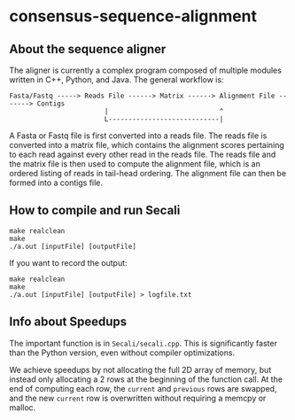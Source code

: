 consensus-sequence-alignment
============================

## About the sequence aligner

The aligner is currently a complex program composed of multiple modules written in C++, Python, and Java.  The general workflow is:

    Fasta/Fastq -----> Reads File ------> Matrix ------> Alignment File -------> Contigs
                            |                            ^
                            L----------------------------|
                            
A Fasta or Fastq file is first converted into a reads file.  The reads file is converted into a matrix file, which contains the alignment scores pertaining to each read against every other read in the reads file.  The reads file and the matrix file is then used to compute the alignment file, which is an ordered listing of reads in tail-head ordering.  The alignment file can then be formed into a contigs file.

## How to compile and run Secali

    make realclean
    make
    ./a.out [inputFile] [outputFile]
    
If you want to record the output:

    make realclean
    make
    ./a.out [inputFile] [outputFile] > logfile.txt

## Info about Speedups
The important function is in `Secali/secali.cpp`.  This is significantly faster than the Python version, even without compiler optimizations.  

We achieve speedups by not allocating the full 2D array of memory, but instead only allocating a 2 rows at the beginning of the function call.  At the end of computing each row, the `current` and `previous` rows are swapped, and the new `current` row is overwritten without requiring a memcpy or malloc.   

